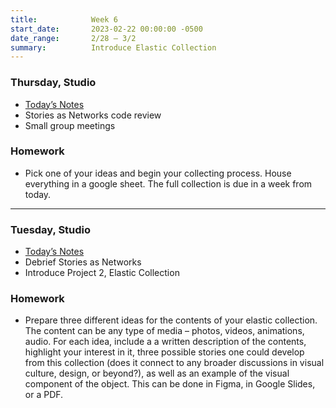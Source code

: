 ```yaml
---
title:            Week 6
start_date:       2023-02-22 00:00:00 -0500
date_range:       2/28 – 3/2
summary:          Introduce Elastic Collection
---
```


### Thursday, Studio

- [Today&rsquo;s Notes](https://paper.dropbox.com/doc/Parsons-Core-Interaction-S23-Week-6-Class-2-Notes--Bzpe9fbcUEoMmAUPqtvXuRXwAQ-JP91aBmC87Dro7wmTf4Vd)
- Stories as Networks code review
- Small group meetings

### Homework
- Pick one of your ideas and begin your collecting process. House everything in a google sheet. The full collection is due in a week from today.

---

### Tuesday, Studio

- [Today&rsquo;s Notes](https://paper.dropbox.com/doc/Parsons-Core-Interaction-S23-Week-6-Class-1-Notes--Bzi7q6zKmXvwg2M8ZUCgtWCEAQ-XwLxEsy3b78szfjzOoXUB)
- Debrief Stories as Networks
- Introduce Project 2, Elastic Collection

### Homework
- Prepare three different ideas for the contents of your elastic collection. The content can be any type of media – photos, videos, animations, audio. For each idea, include a a written description of the contents, highlight your interest in it, three possible stories one could develop from this collection (does it connect to any broader discussions in visual culture, design, or beyond?), as well as an example of the visual component of the object. This can be done in Figma, in Google Slides, or a PDF.
